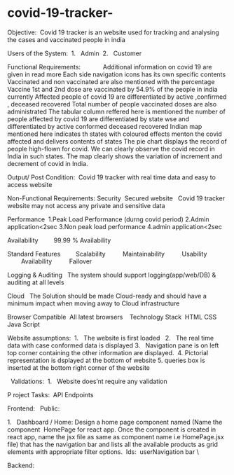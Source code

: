 # covid-19-tracker-
Objective: 
                    Covid 19 tracker is an website used for tracking and analysing the cases and vaccinated people in india

Users of the System: 
1.   Admin 
2.   Customer 

Functional Requirements:           
 Additional information on covid 19 are given in read more
Each side navigation icons has its own specific contents
Vaccinated and non vaccinated are also mentioned with the percentage
Vaccine 1st  and 2nd dose are vaccinated by 54.9% of the people in india currently
Affected people of covid 19 are differentiated by active ,confirmed , deceased recovered
Total number of people vaccinated doses are also administrated
The tabular column reffered here is mentioned the number of people affected by covid 19 are differentiated by state wse  and differentiated  by active conformed deceased recovered
Indian map mentioned here indicates th states with coloured effects menton the covid affected and delivers contents of states
The pie chart displays the record of people high-flown for covid. We can clearly observe the covid record in India in such states.
The map clearly shows the variation of increment and decrement of covid in India.
 
 
Output/ Post Condition: 
Covid  19 tracker with real time data and easy to access website

Non-Functional Requirements:
Security 
Secured website  
Covid 19 tracker website may not access any private and sensitive data

Performance 
1.Peak Load Performance (durng covid period)
2.Admin application<2sec
3.Non peak load performance
4.admin application<2sec

Availability 
       99.99 % Availability 

Standard Features 
       Scalability 
        Maintainability 
        Usability 
        Availability 
        Failover 

Logging & Auditing 
 The system should support logging(app/web/DB) & auditing at all levels 

Cloud 
 The Solution should be made Cloud-ready and should have a minimum impact when moving away to Cloud infrastructure 

Browser Compatible 
All latest browsers 
 
Technology Stack 
HTML
CSS
Java Script
 

Website assumptions: 
1.   The website is first loaded  
2.   The real time data with  case conformed  data is displayed 
3.   Navigation pane is on left top corner containing the other information are displayed. 
4.   Pictorial representation is dsplayed at the bottom of website 
5.   queries box is inserted at the bottom right corner of the website

 
Validations: 
1.   Website does’nt require any validation

P roject Tasks: 
API Endpoints 













Frontend:  
Public: 

1.   Dashboard / Home: Design a home page component named (Name the component  HomePage for react app. Once the component is created in react app, name the jsx file as same as component name i.e HomePage.jsx file) that has the navigation bar and lists all the available products as grid elements with appropriate filter options. 
Ids: 
userNavigation bar \

Backend: 

                   

 
 
